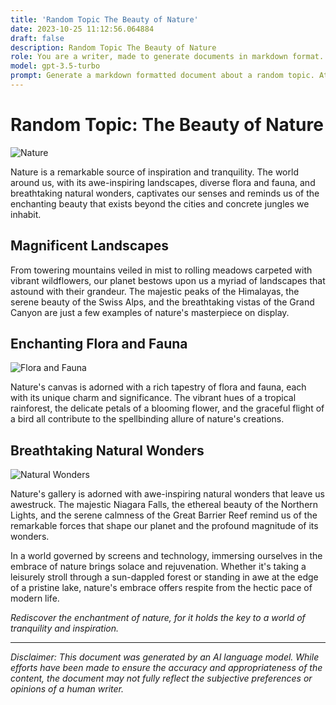 ```yaml
---
title: 'Random Topic The Beauty of Nature'
date: 2023-10-25 11:12:56.064884
draft: false
description: Random Topic The Beauty of Nature
role: You are a writer, made to generate documents in markdown format. It is very important that all of the documents you generate are in valid markdown format.
model: gpt-3.5-turbo
prompt: Generate a markdown formatted document about a random topic. At the bottom, include a disclaimer explaining that the document was generated by you. The first line of the document should be the title. Make sure that the entire document is in proper markdown format, using a mix of various tags to make the document visually appealing.
---
```


# Random Topic: The Beauty of Nature

![Nature](https://images.unsplash.com/photo-1476514525535-07fb3b4ae5f6?ixlib=rb-1.2.1&auto=format&fit=crop&w=1350&q=80)

Nature is a remarkable source of inspiration and tranquility. The world around us, with its awe-inspiring landscapes, diverse flora and fauna, and breathtaking natural wonders, captivates our senses and reminds us of the enchanting beauty that exists beyond the cities and concrete jungles we inhabit.

## Magnificent Landscapes

From towering mountains veiled in mist to rolling meadows carpeted with vibrant wildflowers, our planet bestows upon us a myriad of landscapes that astound with their grandeur. The majestic peaks of the Himalayas, the serene beauty of the Swiss Alps, and the breathtaking vistas of the Grand Canyon are just a few examples of nature's masterpiece on display.

## Enchanting Flora and Fauna

![Flora and Fauna](https://images.unsplash.com/photo-1560999149-b18f2de5c8b3?ixlib=rb-1.2.1&auto=format&fit=crop&w=1350&q=80)

Nature's canvas is adorned with a rich tapestry of flora and fauna, each with its unique charm and significance. The vibrant hues of a tropical rainforest, the delicate petals of a blooming flower, and the graceful flight of a bird all contribute to the spellbinding allure of nature's creations.

## Breathtaking Natural Wonders

![Natural Wonders](https://images.unsplash.com/photo-1588272241149-d4b50c23117b?ixlib=rb-1.2.1&auto=format&fit=crop&w=1350&q=80)

Nature's gallery is adorned with awe-inspiring natural wonders that leave us awestruck. The majestic Niagara Falls, the ethereal beauty of the Northern Lights, and the serene calmness of the Great Barrier Reef remind us of the remarkable forces that shape our planet and the profound magnitude of its wonders.

In a world governed by screens and technology, immersing ourselves in the embrace of nature brings solace and rejuvenation. Whether it's taking a leisurely stroll through a sun-dappled forest or standing in awe at the edge of a pristine lake, nature's embrace offers respite from the hectic pace of modern life.

*Rediscover the enchantment of nature, for it holds the key to a world of tranquility and inspiration.*

---

*Disclaimer: This document was generated by an AI language model. While efforts have been made to ensure the accuracy and appropriateness of the content, the document may not fully reflect the subjective preferences or opinions of a human writer.*